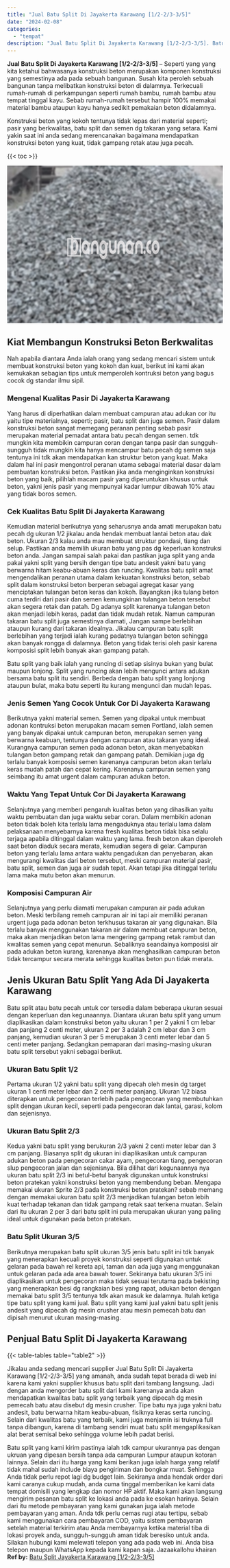 ```yaml
---
title: "Jual Batu Split Di Jayakerta Karawang [1/2-2/3-3/5]"
date: "2024-02-08"
categories: 
  - "tempat"
description: "Jual Batu Split Di Jayakerta Karawang [1/2-2/3-3/5]. Batu split yang kami kirim pastinya ialah tdk campur ukurannya pas dengan ukruan yang dipesan bersih tan..."
---
```


**Jual Batu Split Di Jayakerta Karawang \[1/2-2/3-3/5\]** – Seperti yang yang kita ketahui bahwasanya konstruksi beton merupakan komponen konstruksi yang semestinya ada pada sebuah bangunan. Susah kita peroleh sebuah bangunan tanpa melibatkan konstruksi beton di dalamnya. Terkecuali rumah-rumah di perkampungan seperti rumah bambu, rumah bambu atau tempat tinggal kayu. Sebab rumah-rumah tersebut hampir 100% memakai material bambu ataupun kayu hanya sedikit pemakaian beton didalamnya.

Konstruksi beton yang kokoh tentunya tidak lepas dari material seperti; pasir yang berkwalitas, batu split dan semen dg takaran yang setara. Kami yakin saat ini anda sedang merencanakan bagaimana mendapatkan konstruksi beton yang kuat, tidak gampang retak atau juga pecah.

{{< toc >}}

![Jual Batu Split Di Jayakerta Karawang [1/2-2/3-3/5]](/images/jual-batu-split-26.png)

## Kiat Membangun Konstruksi Beton Berkwalitas

Nah apabila diantara Anda ialah orang yang sedang mencari sistem untuk membuat konstruksi beton yang kokoh dan kuat, berikut ini kami akan kemukakan sebagian tips untuk memperoleh kontruksi beton yang bagus cocok dg standar ilmu sipil.

### Mengenal Kualitas Pasir Di Jayakerta Karawang

Yang harus di diperhatikan dalam membuat campuran atau adukan cor itu yaitu tipe materialnya, seperti; pasir, batu split dan juga semen. Pasir dalam konstruksi beton sangat memegang peranan penting sebab pasir merupakan material pemadat antara batu pecah dengan semen. tdk mungkin kita membikin campuran coran dengan tanpa pasir dan sungguh-sungguh tidak mungkin kita hanya mencampur batu pecah dg semen saja tentunya ini tdk akan mendapatkan kan struktur beton yang kuat. Maka dalam hal ini pasir mengontrol peranan utama sebagai material dasar dalam pembuatan konstruksi beton. Pastikan jika anda menginginkan konstruksi beton yang baik, pilihlah macam pasir yang diperuntukan khusus untuk beton, yakni jenis pasir yang mempunyai kadar lumpur dibawah 10% atau yang tidak boros semen.

### Cek Kualitas Batu Split Di Jayakerta Karawang

Kemudian material berikutnya yang seharusnya anda amati merupakan batu pecah dg ukuran 1/2 jikalau anda hendak membuat lantai beton atau dak beton. Ukuran 2/3 kalau anda mau membuat struktur pondasi, tiang dan selup. Pastikan anda memilih ukuran batu yang pas dg keperluan konstruksi beton anda. Jangan sampai salah pakai dan pastikan juga split yang anda pakai yakni split yang bersih dengan tipe batu andesit yakni batu yang berwarna hitam keabu-abuan keras dan runcing. Kwalitas batu split amat mengendalikan peranan utama dalam kekuatan konstruksi beton, sebab split dalam konstruksi beton berperan sebagai agregat kasar yang menciptakan tulangan beton keras dan kokoh. Bayangkan jika tulang beton cuma terdiri dari pasir dan semen kemungkinan tulangan beton tersebut akan segera retak dan patah. Dg adanya split karenanya tulangan beton akan menjadi lebih keras, padat dan tidak mudah retak. Namun campuran takaran batu split juga semestinya diamati, Jangan sampe berlebihan ataupun kurang dari takaran idealnya. Jikalau campuran batu split berlebihan yang terjadi ialah kurang padatnya tulangan beton sehingga akan banyak rongga di dalamnya. Beton yang tidak terisi oleh pasir karena komposisi split lebih banyak akan gampang patah.

Batu split yang baik ialah yang runcing di setiap sisinya bukan yang bulat maupun lonjong. Split yang runcing akan lebih mengunci antara adukan bersama batu split itu sendiri. Berbeda dengan batu split yang lonjong ataupun bulat, maka batu seperti itu kurang mengunci dan mudah lepas.

### Jenis Semen Yang Cocok Untuk Cor Di Jayakerta Karawang

Berikutnya yakni material semen. Semen yang dipakai untuk membuat adonan kontruksi beton merupakan macam semen Portland, ialah semen yang banyak dipakai untuk campuran beton, merupakan semen yang berwarna keabuan, tentunya dengan campuran atau takaran yang ideal. Kurangnya campuran semen pada adonan beton, akan menyebabkan tulangan beton gampang retak dan gampang patah. Demikian juga dg terlalu banyak komposisi semen karenanya campuran beton akan terlalu keras mudah patah dan cepat kering. Karenanya campuran semen yang seimbang itu amat urgent dalam campuran adukan beton.

### Waktu Yang Tepat Untuk Cor Di Jayakerta Karawang

Selanjutnya yang memberi pengaruh kualitas beton yang dihasilkan yaitu waktu pembuatan dan juga waktu sebar coran. Dalam membikin adonan beton tidak boleh kita terlalu lama mengaduknya atau terlalu lama dalam pelaksanaan menyebarnya karena fresh kualitas beton tidak bisa selalu terjaga apabila ditinggal dalam waktu yang lama. fresh beton akan diperoleh saat beton diaduk secara merata, kemudian segera di gelar. Campuran beton yang terlalu lama antara waktu pengadukan dan penyebaran, akan mengurangi kwalitas dari beton tersebut, meski campuran material pasir, batu split, semen dan juga air sudah tepat. Akan tetapi jika ditinggal terlalu lama maka mutu beton akan menurun.

### Komposisi Campuran Air

Selanjutnya yang perlu diamati merupakan campuran air pada adukan beton. Meski terbilang remeh campuran air ini tapi air memiliki peranan urgent juga pada adonan beton terkhusus takaran air yang digunakan. Bila terlalu banyak menggunakan takaran air dalam membuat campuran beton, maka akan menjadikan beton lama mengering gampang retak rambut dan kwalitas semen yang cepat menurun. Sebaliknya seandainya komposisi air pada adukan beton kurang, karenanya akan menghasilkan campuran beton tidak tercampur secara merata sehingga kualitas beton pun tidak merata.

## Jenis Ukuran Batu Split Yang Ada Di Jayakerta Karawang

Batu split atau batu pecah untuk cor tersedia dalam beberapa ukuran sesuai dengan keperluan dan kegunaannya. Diantara ukuran batu split yang umum diaplikasikan dalam konstruksi beton yaitu ukuran 1 per 2 yakni 1 cm lebar dan panjang 2 centi meter, ukuran 2 per 3 adalah 2 cm lebar dan 3 cm panjang, kemudian ukuran 3 per 5 merupakan 3 centi meter lebar dan 5 centi meter panjang. Sedangkan pemaparan dari masing-masing ukuran batu split tersebut yakni sebagai berikut.

### Ukuran Batu Split 1/2

Pertama ukuran 1/2 yakni batu split yang dipecah oleh mesin dg target ukuran 1 centi meter lebar dan 2 centi meter panjang. Ukuran 1/2 biasa diterapkan untuk pengecoran terlebih pada pengecoran yang membutuhkan split dengan ukuran kecil, seperti pada pengecoran dak lantai, garasi, kolom dan sejenisnya.

### Ukuran Batu Split 2/3

Kedua yakni batu split yang berukuran 2/3 yakni 2 centi meter lebar dan 3 cm panjang. Biasanya split dg ukuran ini diaplikasikan untuk campuran adukan beton pada pengecoran cakar ayam, pengecoran tiang, pengecoran slup pengecoran jalan dan sejenisnya. Bila dilihat dari kegunaannya nya ukuran batu split 2/3 ini betul-betul banyak digunakan untuk konstruksi beton pratekan yakni konstruksi beton yang membendung beban. Mengapa memakai ukuran Sprite 2/3 pada konstruksi beton pratekan? sebab memang dengan memakai ukuran batu split 2/3 menjadikan tulangan beton lebih kuat terhadap tekanan dan tidak gampang retak saat terkena muatan. Selain dari itu ukuran 2 per 3 dari batu split ini pula merupakan ukuran yang paling ideal untuk digunakan pada beton pratekan.

### Batu Split Ukuran 3/5

Berikutnya merupakan batu split ukuran 3/5 jenis batu split ini tdk banyak yang menerapkan kecuali proyek konstruksi seperti digunakan untuk gelaran pada bawah rel kereta api, taman dan ada juga yang menggunakan untuk gelaran pada ada area bawah tower. Sekiranya batu ukuran 3/5 ini diaplikasikan untuk pengecoran maka tidak sesuai terutama pada bekisting yang menerapkan besi dg rangkaian besi yang rapat, adukan beton dengan memakai batu split 3/5 tentunya tdk akan masuk ke dalamnya. Itulah ketiga tipe batu split yang kami jual. Batu split yang kami jual yakni batu split jenis andesit yang dipecah dg mesin crusher atau mesin pemecah batu dan dipisah menurut ukuran masing-masing.

## Penjual Batu Split Di Jayakerta Karawang

{{< table-tables table="table2" >}}

Jikalau anda sedang mencari supplier Jual Batu Split Di Jayakerta Karawang \[1/2-2/3-3/5\] yang amanah, anda sudah tepat berada di web ini karena kami yakni supplier khusus batu split dari tambang langsung. Jadi dengan anda mengorder batu split dari kami karenanya anda akan mendapatkan kwalitas batu split yang terbaik yang dipecah dg mesin pemecah batu atau disebut dg mesin crusher. Tipe batu nya juga yakni batu andesit, batu berwarna hitam keabu-abuan, fisiknya keras serta runcing. Selain dari kwalitas batu yang terbaik, kami juga menjamin isi truknya full tanpa dibangun, karena di tambang sendiri muat batu split mengaplikasikan alat berat semisal beko sehingga volume lebih padat berisi.

Batu split yang kami kirim pastinya ialah tdk campur ukurannya pas dengan ukruan yang dipesan bersih tanpa ada campuran Lumpur ataupun kotoran lainnya. Selain dari itu harga yang kami berikan juga ialah harga yang relatif tidak mahal sudah include biaya pengiriman dan bongkar muat. Sehingga Anda tidak perlu repot lagi dg budget lain. Sekiranya anda hendak order dari kami caranya cukup mudah, anda cuma tinggal memberikan ke kami data tempat domisili yang lengkap dan nomor HP aktif. Maka kami akan langsung mengirim pesanan batu split ke lokasi anda pada ke esokan harinya. Selain dari itu metode pembayaran yang kami gunakan juga ialah metode pembayaran yang aman. Anda tdk perlu cemas rugi atau tertipu, sebab kami menggunakan cara pembayaran COD, yaitu sistem pembayaran setelah material terkirim atau Anda membayarnya ketika material tiba di lokasi proyek anda, sungguh-sungguh aman tidak beresiko untuk anda. Silakan hubungi kami melewati telepon yang ada pada web ini. Anda bisa telepon maupun WhatsApp kepada kami kapan saja. Jazaakallohu khairan
**Ref by:** [Batu Split Jayakerta Karawang [1/2-2/3-3/5]](https://id.wikipedia.org/wiki/Batu)
